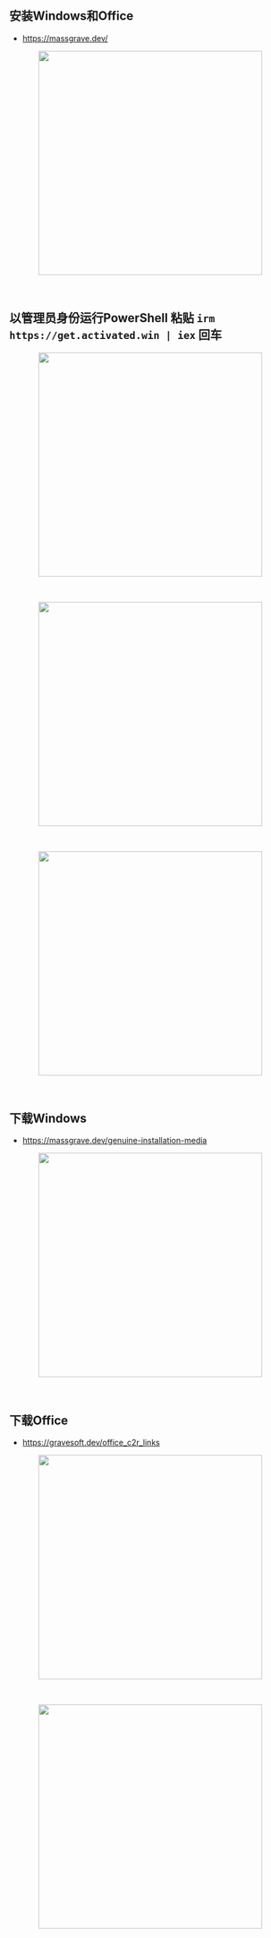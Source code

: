 ## 安装Windows和Office

- https://massgrave.dev/

<p align="center"><img src="https://cdn.jsdelivr.net/gh/zb9678/img9@main/im1/07.24:23:17:51.png" style="width:400px;"></p><br>

## 以管理员身份运行PowerShell      粘贴    `irm https://get.activated.win | iex`    回车

<p align="center"><img src="https://cdn.jsdelivr.net/gh/zb9678/img9@main/im1/07.24:23:20:38.png" style="width:400px;"></p><br>

<p align="center"><img src="https://cdn.jsdelivr.net/gh/zb9678/img9@main/im1/07.24:23:28:39.png" style="width:400px;"></p><br>

<p align="center"><img src="https://cdn.jsdelivr.net/gh/zb9678/img9@main/im1/07.24:23:30:00.png" style="width:400px;"></p><br>


## 下载Windows

- https://massgrave.dev/genuine-installation-media

<p align="center"><img src="https://cdn.jsdelivr.net/gh/zb9678/img9@main/im1/07.24:23:22:24.png" style="width:400px;"></p><br>


## 下载Office

- https://gravesoft.dev/office_c2r_links

<p align="center"><img src="https://cdn.jsdelivr.net/gh/zb9678/img9@main/im1/07.24:23:23:46.png" style="width:400px;"></p><br>

<p align="center"><img src="https://cdn.jsdelivr.net/gh/zb9678/img9@main/im1/07.24:23:27:46.png" style="width:400px;"></p><br>

